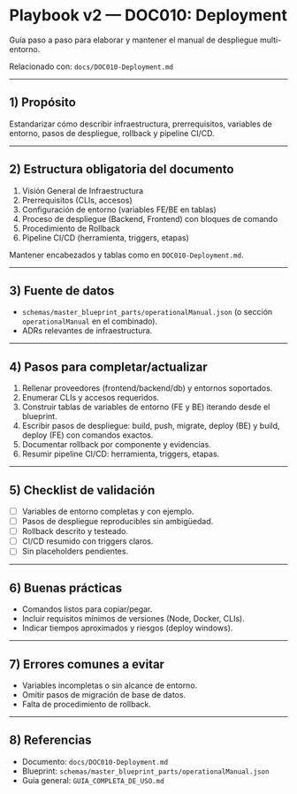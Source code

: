 # Playbook v2 — DOC010: Deployment

Guía paso a paso para elaborar y mantener el manual de despliegue multi-entorno.

Relacionado con: `docs/DOC010-Deployment.md`

---

## 1) Propósito

Estandarizar cómo describir infraestructura, prerrequisitos, variables de entorno, pasos de despliegue, rollback y pipeline CI/CD.

---

## 2) Estructura obligatoria del documento

1. Visión General de Infraestructura
2. Prerrequisitos (CLIs, accesos)
3. Configuración de entorno (variables FE/BE en tablas)
4. Proceso de despliegue (Backend, Frontend) con bloques de comando
5. Procedimiento de Rollback
6. Pipeline CI/CD (herramienta, triggers, etapas)

Mantener encabezados y tablas como en `DOC010-Deployment.md`.

---

## 3) Fuente de datos

- `schemas/master_blueprint_parts/operationalManual.json` (o sección `operationalManual` en el combinado).
- ADRs relevantes de infraestructura.

---

## 4) Pasos para completar/actualizar

1. Rellenar proveedores (frontend/backend/db) y entornos soportados.
2. Enumerar CLIs y accesos requeridos.
3. Construir tablas de variables de entorno (FE y BE) iterando desde el blueprint.
4. Escribir pasos de despliegue: build, push, migrate, deploy (BE) y build, deploy (FE) con comandos exactos.
5. Documentar rollback por componente y evidencias.
6. Resumir pipeline CI/CD: herramienta, triggers, etapas.

---

## 5) Checklist de validación

- [ ] Variables de entorno completas y con ejemplo.
- [ ] Pasos de despliegue reproducibles sin ambigüedad.
- [ ] Rollback descrito y testeado.
- [ ] CI/CD resumido con triggers claros.
- [ ] Sin placeholders pendientes.

---

## 6) Buenas prácticas

- Comandos listos para copiar/pegar.
- Incluir requisitos mínimos de versiones (Node, Docker, CLIs).
- Indicar tiempos aproximados y riesgos (deploy windows).

---

## 7) Errores comunes a evitar

- Variables incompletas o sin alcance de entorno.
- Omitir pasos de migración de base de datos.
- Falta de procedimiento de rollback.

---

## 8) Referencias

- Documento: `docs/DOC010-Deployment.md`
- Blueprint: `schemas/master_blueprint_parts/operationalManual.json`
- Guía general: `GUIA_COMPLETA_DE_USO.md`

